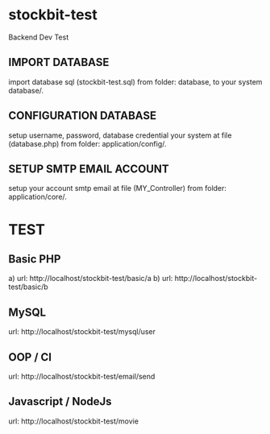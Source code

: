 # stockbit-test
Backend Dev Test

## IMPORT DATABASE
import database sql (stockbit-test.sql) from folder: database, to your system database/.
## CONFIGURATION DATABASE
setup username, password, database credential your system at file (database.php) from folder: application/config/. 
## SETUP SMTP EMAIL ACCOUNT
setup your account smtp email at file (MY_Controller) from folder: application/core/.

# TEST

## Basic PHP
a) url: http://localhost/stockbit-test/basic/a
b) url: http://localhost/stockbit-test/basic/b

## MySQL
url: http://localhost/stockbit-test/mysql/user

## OOP / CI
url: http://localhost/stockbit-test/email/send

## Javascript / NodeJs
url: http://localhost/stockbit-test/movie